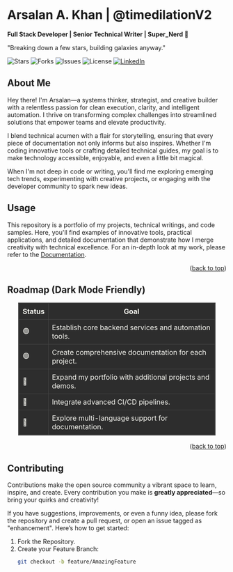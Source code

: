 # Arsalan A. Khan | @timedilationV2

**Full Stack Developer | Senior Technical Writer | Super_Nerd 🤖**

"Breaking down a few stars, building galaxies anyway."

![Stars](https://img.shields.io/github/stars/timedilationv2/timedilationv2?style=for-the-badge)
![Forks](https://img.shields.io/github/forks/timedilationv2/timedilationv2?style=for-the-badge)
![Issues](https://img.shields.io/github/issues/timedilationv2/timedilationv2?style=for-the-badge)
![License](https://img.shields.io/github/license/timedilationv2/timedilationv2?style=for-the-badge)
[![LinkedIn](https://img.shields.io/badge/LinkedIn-arsalankhan-blue?style=for-the-badge&logo=linkedin)](https://linkedin.com/in/arsalankhan)

## About Me

Hey there! I'm Arsalan—a systems thinker, strategist, and creative builder with a relentless passion for clean execution, clarity, and intelligent automation. I thrive on transforming complex challenges into streamlined solutions that empower teams and elevate productivity.

I blend technical acumen with a flair for storytelling, ensuring that every piece of documentation not only informs but also inspires. Whether I'm coding innovative tools or crafting detailed technical guides, my goal is to make technology accessible, enjoyable, and even a little bit magical.

When I'm not deep in code or writing, you'll find me exploring emerging tech trends, experimenting with creative projects, or engaging with the developer community to spark new ideas.

## Usage

This repository is a portfolio of my projects, technical writings, and code samples. Here, you'll find examples of innovative tools, practical applications, and detailed documentation that demonstrate how I merge creativity with technical excellence. For an in-depth look at my work, please refer to the [Documentation](https://example.com).

<p align="right">(<a href="#readme-top">back to top</a>)</p>

## Roadmap (Dark Mode Friendly)

<div align="center">
  <table style="width:90%; border-collapse: collapse; background-color: #2d2d2d; color: #f8f8f2; border: 1px solid #444;">
    <thead>
      <tr>
        <th style="padding: 8px; border: 1px solid #444;">Status</th>
        <th style="padding: 8px; border: 1px solid #444;">Goal</th>
      </tr>
    </thead>
    <tbody>
      <tr>
        <td style="padding: 8px; border: 1px solid #444;">🟢</td>
        <td style="padding: 8px; border: 1px solid #444;">Establish core backend services and automation tools.</td>
      </tr>
      <tr>
        <td style="padding: 8px; border: 1px solid #444;">🟢</td>
        <td style="padding: 8px; border: 1px solid #444;">Create comprehensive documentation for each project.</td>
      </tr>
      <tr>
        <td style="padding: 8px; border: 1px solid #444;">💚</td>
        <td style="padding: 8px; border: 1px solid #444;">Expand my portfolio with additional projects and demos.</td>
      </tr>
      <tr>
        <td style="padding: 8px; border: 1px solid #444;">💚</td>
        <td style="padding: 8px; border: 1px solid #444;">Integrate advanced CI/CD pipelines.</td>
      </tr>
      <tr>
        <td style="padding: 8px; border: 1px solid #444;">💚</td>
        <td style="padding: 8px; border: 1px solid #444;">Explore multi-language support for documentation.</td>
      </tr>
    </tbody>
  </table>
</div>

<p align="right">(<a href="#readme-top">back to top</a>)</p>

## Contributing

Contributions make the open source community a vibrant space to learn, inspire, and create. Every contribution you make is **greatly appreciated**—so bring your quirks and creativity!

If you have suggestions, improvements, or even a funny idea, please fork the repository and create a pull request, or open an issue tagged as "enhancement". Here’s how to get started:

1. Fork the Repository.
2. Create your Feature Branch:
   ```bash
   git checkout -b feature/AmazingFeature
